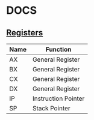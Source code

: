 # **DOCS**

## <u>Registers</u>
Name | Function
---- | ---------
AX   |  General Register
BX   |  General Register
CX   |  General Register
DX   |  General Register
IP   |  Instruction Pointer
SP   |  Stack Pointer

<br>
